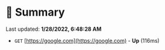 # 📖 Summary
Last updated: **1/28/2022, 6:48:28 AM**

- `GET` [https://google.com](https://google.com) - **Up** (116ms)
